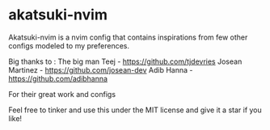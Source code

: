 # akatsuki-nvim
Akatsuki-nvim is a nvim config that contains inspirations from few other configs modeled to my preferences.

Big thanks to :
The big man Teej - https://github.com/tjdevries
Josean Martinez - https://github.com/josean-dev
Adib Hanna - https://github.com/adibhanna

For their great work and configs

Feel free to tinker and use this under the MIT license and give it a star if you like!
